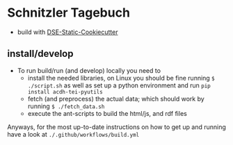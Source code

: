 # Schnitzler Tagebuch


* build with [DSE-Static-Cookiecutter](https://github.com/acdh-oeaw/dse-static-cookiecutter)


## install/develop

* To run build/run (and develop) locally you need to 
  * install the needed libraries, on Linux you should be fine running `$ ./script.sh` as well as set up a python environment and run `pip install acdh-tei-pyutils`
  * fetch (and preprocess) the actual data; which should work by running `$ ./fetch_data.sh`
  * execute the ant-scripts to build the html/js, and rdf files

Anyways, for the most up-to-date instructions on how to get up and running have a look at  `./.github/workflows/build.yml`